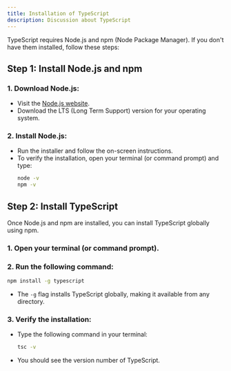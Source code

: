 ```yaml
---
title: Installation of TypeScript
description: Discussion about TypeScript
---
```

TypeScript requires Node.js and npm (Node Package Manager). If you don't have them installed, follow these steps:

## Step 1: Install Node.js and npm


### 1. Download Node.js:
- Visit the [Node.js website](https://nodejs.org/).
- Download the LTS (Long Term Support) version for your operating system.

### 2. Install Node.js:
- Run the installer and follow the on-screen instructions.
- To verify the installation, open your terminal (or command prompt) and type:
  ```sh
  node -v
  npm -v


## Step 2: Install TypeScript
Once Node.js and npm are installed, you can install TypeScript globally using npm.

### 1. Open your terminal (or command prompt).
### 2. Run the following command:
  ```sh
  npm install -g typescript
  ```
  - The `-g` flag installs TypeScript globally, making it available from any directory.

### 3. Verify the installation:
- Type the following command in your terminal:
  ```sh
  tsc -v
  ```
- You should see the version number of TypeScript.
